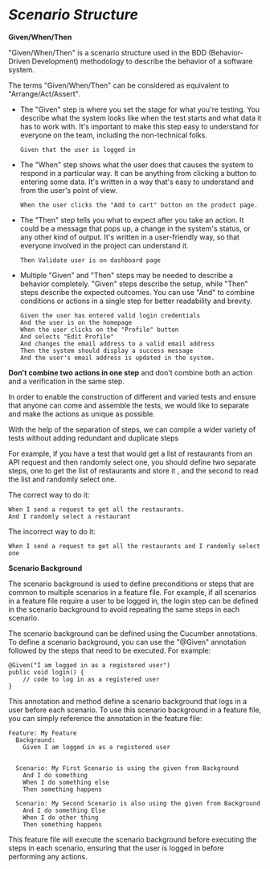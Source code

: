 # *Scenario Structure*
**Given/When/Then**

"Given/When/Then" is a scenario structure used in the BDD (Behavior-Driven Development) methodology to describe the behavior of a software system.

The terms "Given/When/Then" can be considered as equivalent to "Arrange/Act/Assert".
- The "Given" step is where you set the stage for what you're testing. You describe what the system looks like when the test starts and what data it has to work with. 
It's important to make this step easy to understand for everyone on the team, including the non-technical folks.
    ```Cucumber
    Given that the user is logged in
    ```
- The "When" step shows what the user does that causes the system to respond in a particular way. It can be anything from clicking a button to entering some data. It's written in a way that's easy to understand and from the user's point of view.
    ```Cucumber
    When the user clicks the "Add to cart" button on the product page.
    ```
- The "Then" step tells you what to expect after you take an action. It could be a message that pops up, a change in the system's status, or any other kind of output. It's written in a user-friendly way, so that everyone involved in the project can understand it.
    ```Cucumber
    Then Validate user is on dashboard page
    ```
- Multiple "Given" and "Then" steps may be needed to describe a behavior completely. 
"Given" steps describe the setup, while "Then" steps describe the expected outcomes.
 You can use "And" to combine conditions or actions in a single step for better readability and brevity.
    ```Cucumber
    Given the user has entered valid login credentials
    And the user is on the homepage
    When the user clicks on the "Profile" button
    And selects "Edit Profile"
    And changes the email address to a valid email address
    Then the system should display a success message
    And the user's email address is updated in the system.
    ```
**Don’t combine two actions in one step** and don't combine both an action and a verification in the same step. 

In order to enable the construction of different and varied tests and ensure that anyone can come and assemble the tests, we would like to separate and make the actions as unique as possible. 

With the help of the separation of steps, we can compile a wider variety of tests without adding redundant and duplicate steps

For example, if you have a test that would get a list of restaurants from an API request and then randomly select one, you should define two separate steps, one to get the list of restaurants and store it , and the second to read the list  and randomly select one.

The correct way to do it:
```Cucumber
When I send a request to get all the restaurants.   
And I randomly select a restaurant    
```
The incorrect way to do it:
```Cucumber
When I send a request to get all the restaurants and I randomly select one
```
**Scenario Background**

The scenario background is used to define preconditions or steps that are common to multiple scenarios in a feature file. For example, if all scenarios in a feature file require a user to be logged in, the login step can be defined in the scenario background to avoid repeating the same steps in each scenario.

The scenario background can be defined using the Cucumber annotations. To define a scenario background, you can use the "@Given" annotation followed by the steps that need to be executed. For example:
```Cucumber
@Given("I am logged in as a registered user")
public void login() {
    // code to log in as a registered user
}
```
This annotation and method define a scenario background that logs in a user before each scenario. To use this scenario background in a feature file, you can simply reference the annotation in the feature file:
```Cucumber
Feature: My Feature
  Background: 
    Given I am logged in as a registered user


  Scenario: My First Scenario is using the given from Background
    And I do something
    When I do something else
    Then something happens

  Scenario: My Second Scenario is also using the given from Background
    And I do something Else
    When I do other thing
    Then something happens 
```
This feature file will execute the scenario background before executing the steps in each scenario, ensuring that the user is logged in before performing any actions.